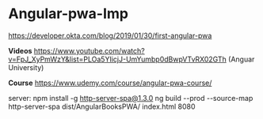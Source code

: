 # Angular-pwa-Imp

https://developer.okta.com/blog/2019/01/30/first-angular-pwa


**Videos**
https://www.youtube.com/watch?v=FpJ_XyPmWzY&list=PLOa5YIicjJ-UmYumbp0dBwpVTvRX02GTh
(Anguar University)

**Course**
https://www.udemy.com/course/angular-pwa-course/

server:
npm install -g http-server-spa@1.3.0
ng build --prod --source-map
http-server-spa dist/AngularBooksPWA/ index.html 8080
